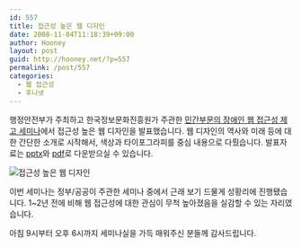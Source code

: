 ```yaml
---
id: 557
title: 접근성 높은 웹 디자인
date: 2008-11-04T11:18:39+09:00
author: Hooney
layout: post
guid: http://hooney.net/?p=557
permalink: /post/557
categories:
  - 웹 접근성
  - 후니넷
---
```

행정안전부가 주최하고 한국정보문화진흥원가 주관한 [민간부문의 장애인 웹 접근성 제고 세미나](http://www.iabf.or.kr/Seminar/SeminarView.asp?pg=1&sSeq=80)에서 접근성 높은 웹 디자인을 발표했습니다. 웹 디자인의 역사와 미래 등에 대한 간단한 소개로 시작해서, 색상과 타이포그라피를 중심 내용으로 다뤘습니다. 발표자료는 [pptx](/files/AccessibleDesign.pptx)와 [pdf](/files/AccessibleDesign.pdf)로 다운받으실 수 있습니다.

![접근성 높은 웹 디자인](/files/webAccessibilityDesign.jpg) 

이번 세미나는 정부/공공이 주관한 세미나 중에서 근래 보기 드물게 성황리에 진행됐습니다. 1~2년 전에 비해 웹 접근성에 대한 관심이 무척 높아졌음을 실감할 수 있는 자리였습니다.

아침 9시부터 오후 6시까지 세미나실을 가득 매워주신 분들께 감사드립니다.
